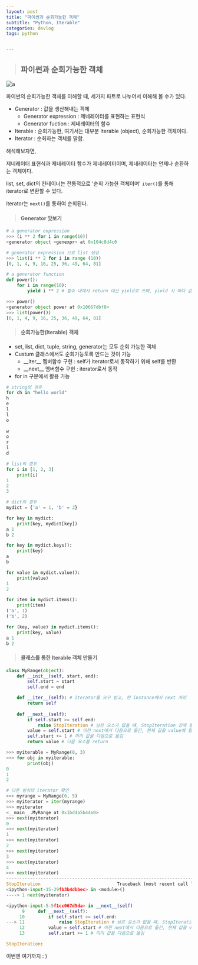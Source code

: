 ```yaml
---
layout: post
title: "파이썬과 순회가능한 객체"
subtitle: "Python, Iterable"
categories: devlog
tags: python


---
```


> ## 파이썬과 순회가능한 객체

![a](C:\Users\gunhe\Desktop\a.jpg)

파이썬의 순회가능한 객체를 이해할 때, 세가지 파트로 나누어서 이해해 볼 수가 있다.

- Generator : 값을 생산해내는 객체
  - Generator expression : 제네레이터를 표현하는 표현식
  - Generator fuction : 제네레이터의 함수
- Iterable : 순회가능한, 여기서는 대부분 Iterable (object), 순회가능한 객체이다.
- Iterator : 순회하는 객체를 말함.

해석해보자면,

제네레이터 표현식과 제네레이터 함수가 제네레이터이며, 제네레이터는 언제나 순환하는 객체이다.

list, set, dict의 컨테이너는 전통적으로 '순회 가능한 객체이며' `iter()`를 통해 iterator로 변환할 수 있다.

iterator는 `next()`를 통하여 순회된다.



> #### Generator 맛보기

```python
# a generator expression
>>> (i ** 2 for i in range(10))
<generator object <genexpr> at 0x104c8d4c0

# generator expression 으로 list 생성
>>> list(i ** 2 for i in range (10))
[0, 1, 4, 9, 16, 25, 36, 49, 64, 81]

# a generator function
def power():
    for i in range(10):
        yield i ** 2 # 함수 내에서 return 대신 yield로 쓰며, yield 시 마다 값을 생산

>>> power()
<generator object power at 0x10667dbf8>
>>> list(power())
[0, 1, 4, 9, 16, 25, 36, 49, 64, 81]
```



> #### 순회가능한(Iterable) 객체

- set, list, dict, tuple, string, generator는 모두 순회 가능한 객체
- Custum 클래스에서도 순회가능토록 만드는 것이 가능
  - \_\_iter\_\_ 멤버함수 구현 : self가 iterator로서 동작하기 위해 self를 반환
  - \_\_next\_\_ 멤버함수 구현 : iterator로서 동작
- for in 구문에서 활용 가능

```python
# string의 경우
for ch in "hello world"
h
e
l
l
o
 
w
o
r
l
d

# list의 경우
for i in [1, 2, 3]
	print(i)
1
2
3

# dict의 경우
mydict = {'a' = 1, 'b' = 2}

for key in mydict:
    print(key, mydict[key])
a 1
b 2

for key in mydict.keys():
    print(key)
a
b

for value in mydict.value():
    print(value)
1
2

for item in mydict.items():
    print(item)
('a', 1)
('b', 2)

for (key, value) in mydict.items():
    print(key, value)
a 1
b 2
```



> #### 클래스를 통한 Iterable 객체 만들기

```python
class MyRange(object):
    def __init__(self, start, end):
        self.start = start
        self.end = end

    def __iter__(self): # iterator를 요구 받고, 현 instance에서 next 처리
        return self
    
    def __next__(self):
        if self.start >= self.end:
            raise StopIteration # 남은 요소가 없을 떄, StopIteration 강제 발생
        value = self.start # 이전 next에서 다음으로 옮긴, 현재 값을 value에 할당
        self.start += 1 # 미리 값을 다음으로 옮김
        return value # 다음 요소를 return

>>> myiterable = MyRange(0, 3)
>>> for obj in myiterable:
    	print(obj)
0
1
2

# 다른 방식의 iterator 확인
>>> myrange = MyRange(0, 5)
>>> myiterator = iter(myrange)
>>> myiterator
<__main__.MyRange at 0x1bd4a5b44e0>
>>> next(myiterator)
0
>>> next(myiterator)
1
>>> next(myiterator)
2
>>> next(myiterator)
3
>>> next(myiterator)
4
>>> next(myiterator)
---------------------------------------------------------------------------
StopIteration                             Traceback (most recent call last)
<ipython-input-15-29fb3b4dbbec> in <module>()
----> 1 next(myiterator)

<ipython-input-5-5f1cc067d5da> in __next__(self)
      9     def __next__(self):
     10         if self.start >= self.end:
---> 11             raise StopIteration # 남은 요소가 없을 떄, StopIteration 강제 발생
     12         value = self.start # 이전 next에서 다음으로 옮긴, 현재 값을 value에 할당
     13         self.start += 1 # 미리 값을 다음으로 옮김

StopIteration: 
```



이번엔 여기까지 : )
